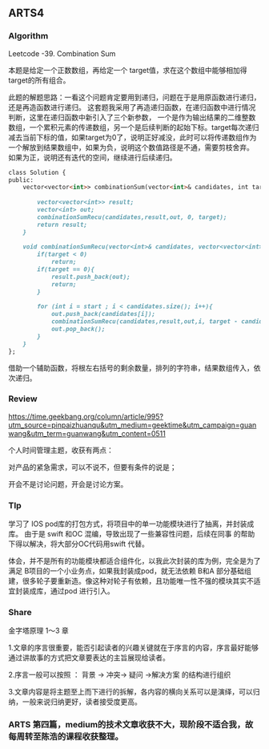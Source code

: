 ## ARTS4



### Algorithm

Leetcode -39. Combination Sum

本题是给定一个正数数组，再给定一个 target值，求在这个数组中能够相加得target的所有组合。

此题的解题思路：一看这个问题肯定要用到递归，问题在于是用原函数进行递归，还是再造函数进行递归。 这套题我采用了再造递归函数，在递归函数中进行情况判断，这里在递归函数中新引入了三个新参数， 一个是作为输出结果的二维整数数组，一个累积元素的传递数组，另一个是后续判断的起始下标。target每次递归减去当前下标的值，如果target为0了，说明正好减没，此时可以将传递数组作为一个解放到结果数组中，如果为负，说明这个数值路径是不通，需要剪枝舍弃。 如果为正，说明还有迭代的空间，继续进行后续递归。

```markdown
class Solution {
public:
    vector<vector<int>> combinationSum(vector<int>& candidates, int target) {
        
        vector<vector<int>> result;
        vector<int> out;
        combinationSumRecu(candidates,result,out, 0, target);
        return result;
    }
    
    void combinationSumRecu(vector<int>& candidates, vector<vector<int>>& result, vector<int> out,int start,int target){
        if(target < 0)
            return;
        if(target == 0){
            result.push_back(out);
            return;
        }
        
        for (int i = start ; i < candidates.size(); i++){
            out.push_back(candidates[i]);
            combinationSumRecu(candidates,result,out,i, target - candidates[i]);
            out.pop_back();
        }
    }
};
```

借助一个辅助函数，将根左右括号的剩余数量，排列的字符串，结果数组传入，依次递归。



### Review

https://time.geekbang.org/column/article/995?utm_source=pinpaizhuanqu&utm_medium=geektime&utm_campaign=guanwang&utm_term=guanwang&utm_content=0511

个人时间管理主题，收获有两点：

对产品的紧急需求，可以不说不，但要有条件的说是；

开会不是讨论问题，开会是讨论方案。 

### TIp

学习了 IOS pod库的打包方式，将项目中的单一功能模块进行了抽离，并封装成库。 由于是 swift 和OC 混编，导致出现了一些兼容性问题，后续在同事 的帮助下得以解决，将大部分OC代码用swift 代替。

体会，并不是所有的功能模块都适合组件化，以我此次封装的库为例，完全是为了满足 B项目的一个小业务点，如果我封装成pod，就无法依赖 B和A 部分基础组建，很多轮子要重新造。像这种对轮子有依赖，且功能唯一性不强的模块其实不适宜封装成库，通过pod 进行引入。



### Share

金字塔原理  1～3 章

1.文章的序言很重要，能否引起读者的兴趣关键就在于序言的内容，序言最好能够通过讲故事的方式把文章要表达的主旨展现给读者。

2.序言一般可以按照 ： 背景 -> 冲突-> 疑问 ->解决方案 的结构进行组织

3.文章内容是将主题至上而下进行的拆解，各内容的横向关系可以是演绎，可以归纳，一般来说归纳更好，读者接受度更高。





### ARTS 第四篇，medium的技术文章收获不大，现阶段不适合我，故每周转至陈浩的课程收获整理。

